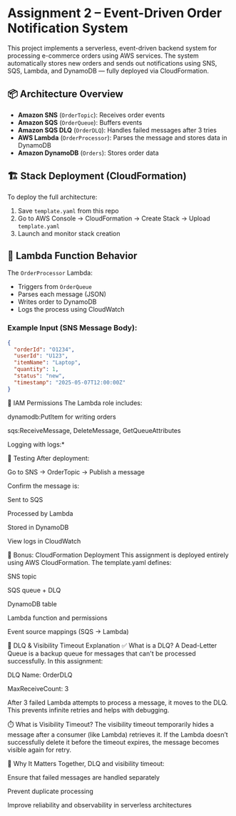 # Assignment 2 – Event-Driven Order Notification System

This project implements a serverless, event-driven backend system for processing e-commerce orders using AWS services. The system automatically stores new orders and sends out notifications using SNS, SQS, Lambda, and DynamoDB — fully deployed via CloudFormation.

## 📦 Architecture Overview

- **Amazon SNS** (`OrderTopic`): Receives order events
- **Amazon SQS** (`OrderQueue`): Buffers events
- **Amazon SQS DLQ** (`OrderDLQ`): Handles failed messages after 3 tries
- **AWS Lambda** (`OrderProcessor`): Parses the message and stores data in DynamoDB
- **Amazon DynamoDB** (`Orders`): Stores order data

## 🏗️ Stack Deployment (CloudFormation)

To deploy the full architecture:

1. Save `template.yaml` from this repo
2. Go to AWS Console → CloudFormation → Create Stack → Upload `template.yaml`
3. Launch and monitor stack creation

## 🔧 Lambda Function Behavior

The `OrderProcessor` Lambda:
- Triggers from `OrderQueue`
- Parses each message (JSON)
- Writes order to DynamoDB
- Logs the process using CloudWatch

### Example Input (SNS Message Body):

```json
{
  "orderId": "O1234",
  "userId": "U123",
  "itemName": "Laptop",
  "quantity": 1,
  "status": "new",
  "timestamp": "2025-05-07T12:00:00Z"
}

``````
🔐 IAM Permissions
The Lambda role includes:

dynamodb:PutItem for writing orders

sqs:ReceiveMessage, DeleteMessage, GetQueueAttributes

Logging with logs:*

🧪 Testing
After deployment:

Go to SNS → OrderTopic → Publish a message

Confirm the message is:

Sent to SQS

Processed by Lambda

Stored in DynamoDB

View logs in CloudWatch

🎯 Bonus: CloudFormation Deployment
This assignment is deployed entirely using AWS CloudFormation. The template.yaml defines:

SNS topic

SQS queue + DLQ

DynamoDB table

Lambda function and permissions

Event source mappings (SQS → Lambda)

🧠 DLQ & Visibility Timeout Explanation
✅ What is a DLQ?
A Dead-Letter Queue is a backup queue for messages that can't be processed successfully. In this assignment:

DLQ Name: OrderDLQ

MaxReceiveCount: 3

After 3 failed Lambda attempts to process a message, it moves to the DLQ. This prevents infinite retries and helps with debugging.

⏱️ What is Visibility Timeout?
The visibility timeout temporarily hides a message after a consumer (like Lambda) retrieves it. If the Lambda doesn’t successfully delete it before the timeout expires, the message becomes visible again for retry.

🔄 Why It Matters
Together, DLQ and visibility timeout:

Ensure that failed messages are handled separately

Prevent duplicate processing

Improve reliability and observability in serverless architectures
